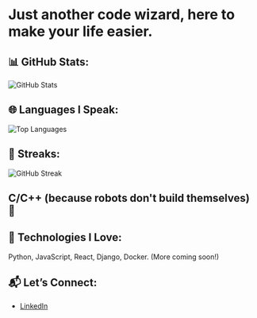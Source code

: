 # Just another code wizard, here to make your life easier. 

## 📊 GitHub Stats:
![GitHub Stats](https://github-readme-stats.vercel.app/api?username=ganymede451&show_icons=true&count_private=true&theme=default)

## 🌐 Languages I Speak:
![Top Languages](https://github-readme-stats.vercel.app/api/top-langs/?username=ganymede451&layout=compact&theme=default)

## 💪 Streaks:
![GitHub Streak](https://github-readme-streak-stats.herokuapp.com/?user=ganymede451&theme=default)

## C/C++ (because robots don't build themselves) 🤖

## 🚀 Technologies I Love:
Python, JavaScript, React, Django, Docker. (More coming soon!)

## 📬 Let’s Connect:
- [LinkedIn]([https://linkedin.com/in/pranshubikram](https://www.linkedin.com/in/pranshubikram/))
